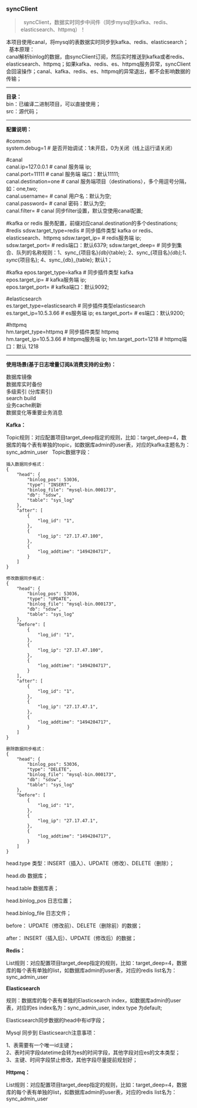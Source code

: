 ### **syncClient**

>   syncClient，数据实时同步中间件（同步mysql到kafka、redis、elasticsearch、httpmq）！

 本项目使用canal，将mysql的表数据实时同步到kafka、redis、elasticsearch；  
 基本原理：  
 canal解析binlog的数据，由syncClient订阅，然后实时推送到kafka或者redis、elasticsearch、httpmq；如果kafka、redis、es、httpmq服务异常，syncClient会回滚操作；canal、kafka、redis、es、httpmq的异常退出，都不会影响数据的传输；


---

**目录：**  
bin：已编译二进制项目，可以直接使用；  
src：源代码；  

---

**配置说明：**

#common  
system.debug=1          # 是否开始调试：1未开启，0为关闭（线上运行请关闭）  

#canal  
canal.ip=127.0.0.1      # canal 服务端 ip;  
canal.port=11111        # canal 服务端 端口：默认11111;  
canal.destination=one   # canal 服务端项目（destinations），多个用逗号分隔，如：one,two;  
canal.username=         # canal 用户名：默认为空;   
canal.password=         # canal 密码：默认为空;  
canal.filter=           # canal 同步filter设置，默认空使用canal配置;  

#kafka or redis 服务配置，前缀对应canal.destination的多个destinations;
#redis
sdsw.target_type=redis  # 同步插件类型 kafka or redis、elasticsearch、httpmq 
sdsw.target_ip=         # redis服务端 ip;   
sdsw.target_port=       # redis端口：默认6379; 
sdsw.target_deep=       # 同步到集合、队列的名称规则：1、sync_{项目名}_{db}_{table}; 2、sync_{项目名}_{db};1、sync_{项目名}; 4、sync_{db}_{table};  默认1；

#kafka
epos.target_type=kafka  # 同步插件类型 kafka  
epos.target_ip=         # kafka服务端 ip;   
epos.target_port=       # kafka端口：默认9092;   

#elasticsearch  
es.target_type=elasticsearch  # 同步插件类型elasticsearch  
es.target_ip=10.5.3.66        # es服务端 ip; 
es.target_port=               # es端口：默认9200; 

#httpmq  
hm.target_type=httpmq    # 同步插件类型 httpmq  
hm.target_ip=10.5.3.66   # httpmq服务端 ip; 
hm.target_port=1218      # httpmq端口：默认 1218  

---

**使用场景(基于日志增量订阅&消费支持的业务)：**

数据库镜像  
数据库实时备份  
多级索引 (分库索引)  
search build  
业务cache刷新  
数据变化等重要业务消息  

**Kafka：**

Topic规则：对应配置项目target_deep指定的规则，比如：target_deep=4，数据库的每个表有单独的topic，如数据库admin的user表，对应的kafka主题名为：sync_admin_user  
Topic数据字段：  

	插入数据同步格式：
    {
        "head": {
            "binlog_pos": 53036,
            "type": "INSERT",
            "binlog_file": "mysql-bin.000173",
            "db": "sdsw",
            "table": "sys_log"
        },
        "after": [
            {
                "log_id": "1",
            },
            {
                "log_ip": "27.17.47.100",
            },
            {
                "log_addtime": "1494204717",
            }
        ]
    }
	
	修改数据同步格式：
    {
        "head": {
            "binlog_pos": 53036,
            "type": "UPDATE",
            "binlog_file": "mysql-bin.000173",
            "db": "sdsw",
            "table": "sys_log"
        },
        "before": [
            {
                "log_id": "1",
            },
            {
                "log_ip": "27.17.47.100",
            },
            {
                "log_addtime": "1494204717",
            }
        ],
        "after": [
            {
                "log_id": "1",
            },
            {
                "log_ip": "27.17.47.1",
            },
            {
                "log_addtime": "1494204717",
            }
        ]
    }
	
	删除数据同步格式：
    {
        "head": {
            "binlog_pos": 53036,
            "type": "DELETE",
            "binlog_file": "mysql-bin.000173",
            "db": "sdsw",
            "table": "sys_log"
        },
        "before": [
            {
                "log_id": "1",
            },
            {
                "log_ip": "27.17.47.1",
            },
            {
                "log_addtime": "1494204717",
            }
        ]
    }

head.type 类型：INSERT（插入）、UPDATE（修改）、DELETE（删除）； 

head.db 数据库； 

head.table 数据库表；

head.binlog_pos  日志位置； 

head.binlog_file 日志文件；  

before： UPDATE（修改前）、DELETE（删除前）的数据；  

after：  INSERT（插入后）、UPDATE（修改后）的数据；  


**Redis：**

List规则：对应配置项目target_deep指定的规则，比如：target_deep=4，数据库的每个表有单独的list，如数据库admin的user表，对应的redis list名为：sync_admin_user  

**Elasticsearch**

规则：数据库的每个表有单独的Elasticsearch index，如数据库admin的user表，对应的es index名为：sync_admin_user, index type 为default;

Elasticsearch同步数据的head中有id字段；  

Mysql 同步到 Elasticsearch注意事项：

1、表需要有一个唯一id主键；  
2、表时间字段datetime会转为es的时间字段，其他字段对应es的文本类型；  
3、主键、时间字段禁止修改，其他字段尽量提前规划好；   

**Httpmq：**

List规则：对应配置项目target_deep指定的规则，比如：target_deep=4，数据库的每个表有单独的list，如数据库admin的user表，对应的redis list名为：sync_admin_user  

